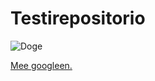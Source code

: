 # Testirepositorio

![Doge](http://static.tumblr.com/f40cff9477fc5392797426019909d533/wihposx/uUUmspw88/tumblr_static_20130822184519uid2425.jpg)

[Mee googleen.](https://www.google.com)
